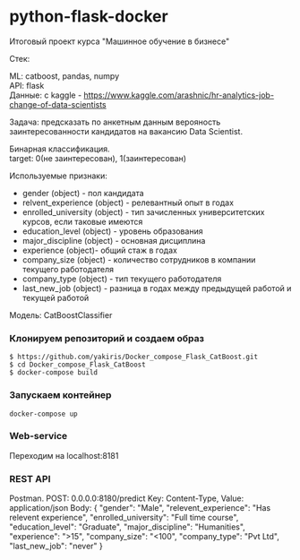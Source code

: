 # python-flask-docker  
Итоговый проект курса "Машинное обучение в бизнесе"  

Стек:  

ML: catboost, pandas, numpy  
API: flask  
Данные: с kaggle - https://www.kaggle.com/arashnic/hr-analytics-job-change-of-data-scientists  

Задача: предсказать по анкетным данным верояность заинтересованности кандидатов на вакансию Data Scientist.  

Бинарная классификация.  
target: 0(не заинтересован), 1(заинтересован)  

Используемые признаки:  

- gender (object) - пол кандидата  
- relvent_experience (object) - релевантный опыт в годах  
- enrolled_university (object) - тип зачисленных университетских курсов, если таковые имеются   
- education_level (object) - уровень образования  
- major_discipline (object) - основная дисциплина  
- experience (object)- общий стаж в годах  
- company_size (object) - количество сотрудников в компании текущего работодателя  
- company_type (object) - тип текущего работодателя  
- last_new_job (object) - разница в годах между предыдущей работой и текущей работой  

Модель: CatBoostClassifier  

### Клонируем репозиторий и создаем образ  
```
$ https://github.com/yakiris/Docker_compose_Flask_CatBoost.git
$ cd Docker_compose_Flask_CatBoost  
$ docker-compose build  
```
### Запускаем контейнер
```
docker-compose up
```

### Web-service
Переходим на localhost:8181

### REST API
Postman.
POST: 0.0.0.0:8180/predict
Key: Content-Type, Value: application/json
Body:
{
    "gender": "Male",
    "relevent_experience": "Has relevent experience",
    "enrolled_university": "Full time course",
    "education_level": "Graduate",
    "major_discipline": "Humanities",
    "experience": ">15",
    "company_size": "<100",
    "company_type": "Pvt Ltd",
    "last_new_job": "never"
}